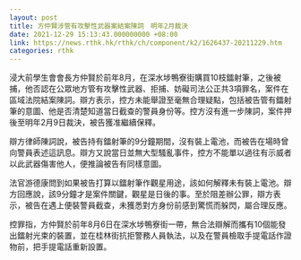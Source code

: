 ```yaml
---
layout: post
title: 方仲賢涉管有攻擊性武器案結案陳詞　明年2月裁決
date: 2021-12-29 15:13:43.000000000 +08:00
link: https://news.rthk.hk/rthk/ch/component/k2/1626437-20211229.htm
categories: rthk
---
```


浸大前學生會會長方仲賢於前年8月，在深水埗鴨寮街購買10枝鐳射筆，之後被捕，他否認在公眾地方管有攻擊性武器、拒捕、妨礙司法公正共3項罪名，案件在區域法院結案陳詞。辯方表示，控方未能舉證至毫無合理疑點，包括被告管有鐳射筆的意圖、他是否清楚知道當日截查的警員身份等。控方沒有進一步陳詞，案件押後至明年2月9日裁決，被告獲准繼續保釋。

辯方律師陳詞說，被告持有鐳射筆的9分鐘期間，沒有裝上電池，而被告在場時曾向警員表述這訊息。辯方又說當日並無大型騷亂事件，控方不能單以過往有示威者以此武器傷害他人，便推論被告有同樣意圖。

法官游德康問到如果被告打算以鐳射筆作觀星用途，該如何解釋未有裝上電池。辯方回應說，該9分鐘才是案件關鍵，觀星是日後的事。至於阻差辦公罪，辯方表示，被告在遇上便裝警員截查，未獲悉對方身份前感到驚慌而躲閃，屬合理反應。

控罪指，方仲賢於前年8月6日在深水埗鴨寮街一帶，無合法辯解而攜有10個能發出鐳射光束的裝置，並在桂林街抗拒警務人員執法，以及在警員檢取手提電話作證物前，把手提電話重新設置。
